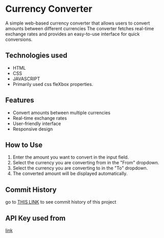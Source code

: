 
# Currency Converter

A simple web-based currency converter that allows users to convert amounts between different currencies
The converter fetches real-time exchange rates and provides an easy-to-use interface for quick conversions.

## Technologies used

- HTML
- CSS
- JAVASCRIPT
- Primarily used css fleXbox properties.

## Features

- Convert amounts between multiple currencies
- Real-time exchange rates
- User-friendly interface
- Responsive design

## How to Use

1. Enter the amount you want to convert in the input field.
2. Select the currency you are converting from in the "From" dropdown.
3. Select the currency you are converting to in the "To" dropdown.
4. The converted amount will be displayed automatically.

## Commit History

go to [THIS LINK](https://github.com/uday2005/assigments/tree/main/webdev) to see commit history of this project

## API Key used from

[link](https://app.currencyapi.com/dashboard)